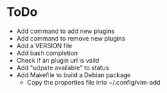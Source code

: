 ToDo
=====

* Add command to add new plugins
* Add command to remove new plugins
* Add a VERSION file
* Add bash completion
* Check if an plugin url is valid
* Add "udpate available" to status
* Add Makefile to build a Debian package
  * Copy the properties file into ~/.config/vim-add

